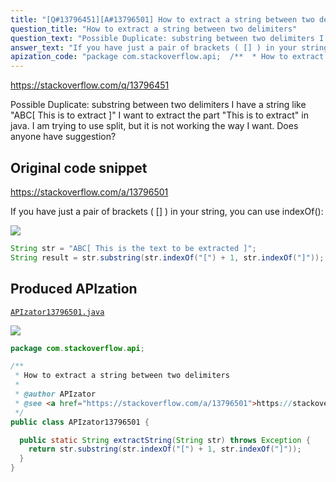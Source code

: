 ```yaml
---
title: "[Q#13796451][A#13796501] How to extract a string between two delimiters"
question_title: "How to extract a string between two delimiters"
question_text: "Possible Duplicate: substring between two delimiters I have a string like \"ABC[ This is to extract ]\" I want to extract the part \"This is to extract\" in java. I am trying to use split, but it is not working the way I want. Does anyone have suggestion?"
answer_text: "If you have just a pair of brackets ( [] ) in your string, you can use indexOf():"
apization_code: "package com.stackoverflow.api;  /**  * How to extract a string between two delimiters  *  * @author APIzator  * @see <a href=\"https://stackoverflow.com/a/13796501\">https://stackoverflow.com/a/13796501</a>  */ public class APIzator13796501 {    public static String extractString(String str) throws Exception {     return str.substring(str.indexOf(\"[\") + 1, str.indexOf(\"]\"));   } }"
---
```


https://stackoverflow.com/q/13796451

Possible Duplicate:
substring between two delimiters
I have a string like
&quot;ABC[ This is to extract ]&quot;
I want to extract the part &quot;This is to extract&quot; in java. I am trying to use split, but it is not working the way I want. Does anyone have suggestion?



## Original code snippet

https://stackoverflow.com/a/13796501

If you have just a pair of brackets ( [] ) in your string, you can use indexOf():

<div class="code-logo"><img src="/stackoverflow.png" /></div>

```java
String str = "ABC[ This is the text to be extracted ]";    
String result = str.substring(str.indexOf("[") + 1, str.indexOf("]"));
```

## Produced APIzation

[`APIzator13796501.java`](https://github.com/pasqualesalza/apization/raw/main/data/search/APIzator13796501.java)

<div class="code-logo"><img src="/apizator.png" /></div>

```java
package com.stackoverflow.api;

/**
 * How to extract a string between two delimiters
 *
 * @author APIzator
 * @see <a href="https://stackoverflow.com/a/13796501">https://stackoverflow.com/a/13796501</a>
 */
public class APIzator13796501 {

  public static String extractString(String str) throws Exception {
    return str.substring(str.indexOf("[") + 1, str.indexOf("]"));
  }
}

```